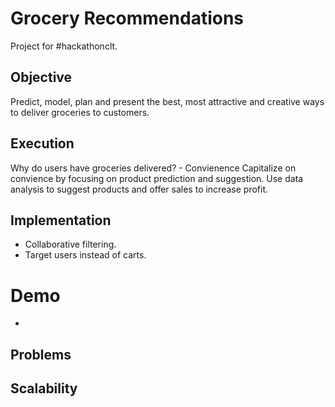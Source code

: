 # Grocery Recommendations
Project for #hackathonclt.

## Objective
Predict, model, plan and present the best, most attractive and creative ways to deliver groceries to customers.

## Execution
Why do users have groceries delivered?
	- Convienence
Capitalize on convience by focusing on product prediction and suggestion.
Use data analysis to suggest products and offer sales to increase profit.

## Implementation
- Collaborative filtering.
- Target users instead of carts.

# Demo
- 

## Problems

## Scalability
